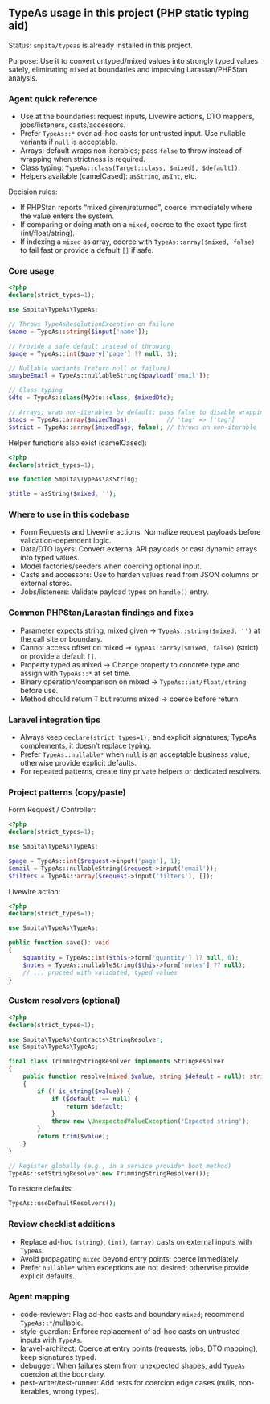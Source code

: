 ## TypeAs usage in this project (PHP static typing aid)

Status: `smpita/typeas` is already installed in this project.

Purpose: Use it to convert untyped/mixed values into strongly typed values safely, eliminating `mixed` at boundaries and improving Larastan/PHPStan analysis.

### Agent quick reference

- Use at the boundaries: request inputs, Livewire actions, DTO mappers, jobs/listeners, casts/accessors.
- Prefer `TypeAs::*` over ad-hoc casts for untrusted input. Use nullable variants if `null` is acceptable.
- Arrays: default wraps non-iterables; pass `false` to throw instead of wrapping when strictness is required.
- Class typing: `TypeAs::class(Target::class, $mixed[, $default])`.
- Helpers available (camelCased): `asString`, `asInt`, etc.

Decision rules:
- If PHPStan reports “mixed given/returned”, coerce immediately where the value enters the system.
- If comparing or doing math on a `mixed`, coerce to the exact type first (int/float/string).
- If indexing a `mixed` as array, coerce with `TypeAs::array($mixed, false)` to fail fast or provide a default `[]` if safe.

### Core usage

```php
<?php
declare(strict_types=1);

use Smpita\TypeAs\TypeAs;

// Throws TypeAsResolutionException on failure
$name = TypeAs::string($input['name']);

// Provide a safe default instead of throwing
$page = TypeAs::int($query['page'] ?? null, 1);

// Nullable variants (return null on failure)
$maybeEmail = TypeAs::nullableString($payload['email']);

// Class typing
$dto = TypeAs::class(MyDto::class, $mixedDto);

// Arrays: wrap non-iterables by default; pass false to disable wrapping
$tags = TypeAs::array($mixedTags);          // 'tag' => ['tag']
$strict = TypeAs::array($mixedTags, false); // throws on non-iterable
```

Helper functions also exist (camelCased):

```php
<?php
declare(strict_types=1);

use function Smpita\TypeAs\asString;

$title = asString($mixed, '');
```

### Where to use in this codebase

- Form Requests and Livewire actions: Normalize request payloads before validation-dependent logic.
- Data/DTO layers: Convert external API payloads or cast dynamic arrays into typed values.
- Model factories/seeders when coercing optional input.
- Casts and accessors: Use to harden values read from JSON columns or external stores.
- Jobs/listeners: Validate payload types on `handle()` entry.

### Common PHPStan/Larastan findings and fixes

- Parameter expects string, mixed given → `TypeAs::string($mixed, '')` at the call site or boundary.
- Cannot access offset on mixed → `TypeAs::array($mixed, false)` (strict) or provide a default `[]`.
- Property typed as mixed → Change property to concrete type and assign with `TypeAs::*` at set time.
- Binary operation/comparison on mixed → `TypeAs::int/float/string` before use.
- Method should return T but returns mixed → coerce before return.

### Laravel integration tips

- Always keep `declare(strict_types=1);` and explicit signatures; TypeAs complements, it doesn’t replace typing.
- Prefer `TypeAs::nullable*` when `null` is an acceptable business value; otherwise provide explicit defaults.
- For repeated patterns, create tiny private helpers or dedicated resolvers.

### Project patterns (copy/paste)

Form Request / Controller:

```php
<?php
declare(strict_types=1);

use Smpita\TypeAs\TypeAs;

$page = TypeAs::int($request->input('page'), 1);
$email = TypeAs::nullableString($request->input('email'));
$filters = TypeAs::array($request->input('filters'), []);
```

Livewire action:

```php
<?php
declare(strict_types=1);

use Smpita\TypeAs\TypeAs;

public function save(): void
{
    $quantity = TypeAs::int($this->form['quantity'] ?? null, 0);
    $notes = TypeAs::nullableString($this->form['notes'] ?? null);
    // ... proceed with validated, typed values
}
```

### Custom resolvers (optional)

```php
<?php
declare(strict_types=1);

use Smpita\TypeAs\Contracts\StringResolver;
use Smpita\TypeAs\TypeAs;

final class TrimmingStringResolver implements StringResolver
{
    public function resolve(mixed $value, string $default = null): string
    {
        if (! is_string($value)) {
            if ($default !== null) {
                return $default;
            }
            throw new \UnexpectedValueException('Expected string');
        }
        return trim($value);
    }
}

// Register globally (e.g., in a service provider boot method)
TypeAs::setStringResolver(new TrimmingStringResolver());
```

To restore defaults:

```php
TypeAs::useDefaultResolvers();
```

### Review checklist additions

- Replace ad-hoc `(string)`, `(int)`, `(array)` casts on external inputs with `TypeAs`.
- Avoid propagating `mixed` beyond entry points; coerce immediately.
- Prefer `nullable*` when exceptions are not desired; otherwise provide explicit defaults.

### Agent mapping

- code-reviewer: Flag ad-hoc casts and boundary `mixed`; recommend `TypeAs::*`/nullable.
- style-guardian: Enforce replacement of ad-hoc casts on untrusted inputs with `TypeAs`.
- laravel-architect: Coerce at entry points (requests, jobs, DTO mapping), keep signatures typed.
- debugger: When failures stem from unexpected shapes, add `TypeAs` coercion at the boundary.
- pest-writer/test-runner: Add tests for coercion edge cases (nulls, non-iterables, wrong types).


